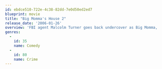```yaml
---
id: ebdce510-722e-4c38-82dd-7e0d50ed2ed7
blueprint: movie
title: "Big Momma's House 2"
release_date: '2006-01-26'
overview: 'FBI agent Malcolm Turner goes back undercover as Big Momma, a slick-talking, slam-dunking Southern granny with attitude to spare! Now this granny must play nanny to three dysfunctional upper class kids in order to spy on their computer hacked dad.'
genres:
  -
    id: 35
    name: Comedy
  -
    id: 80
    name: Crime
---
```

